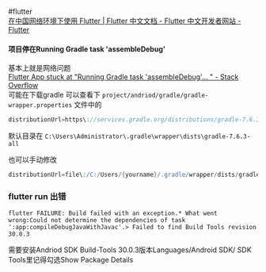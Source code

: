 
#flutter  
[在中国网络环境下使用 Flutter | Flutter 中文文档 - Flutter 中文开发者网站 - Flutter](https://docs.flutter.cn/community/china)

#### 项目停在Running Gradle task 'assembleDebug'

基本上就是网络问题  
[Flutter App stuck at "Running Gradle task 'assembleDebug'... " - Stack Overflow](https://stackoverflow.com/questions/59516408/flutter-app-stuck-at-running-gradle-task-assembledebug)  
可能在下载gradle 可以查看下 `project/andriod/gradle/gradle-wrapper.properties` 文件中的

```gradle
distributionUrl=https\://services.gradle.org/distributions/gradle-7.6.3-all.zip
```

默认目录在 `C:\Users\Administrator\.gradle\wrapper\dists\gradle-7.6.3-all`

也可以手动修改

```gradle
distributionUrl=file\:/C:/Users/{yourname}/.gradle/wrapper/dists/gradle-7.5-all/gradle-7.5-all.zip
```

### flutter run 出错

```
flutter FAILURE: Build failed with an exception.* What went wrong:Could not determine the dependencies of task ':app:compileDebugJavaWithJavac'.> Failed to find Build Tools revision 30.0.3
```

需要安装Andriod SDK Build-Tools 30.0.3版本Languages/Android SDK/ SDK Tools里记得勾选Show Package Details
